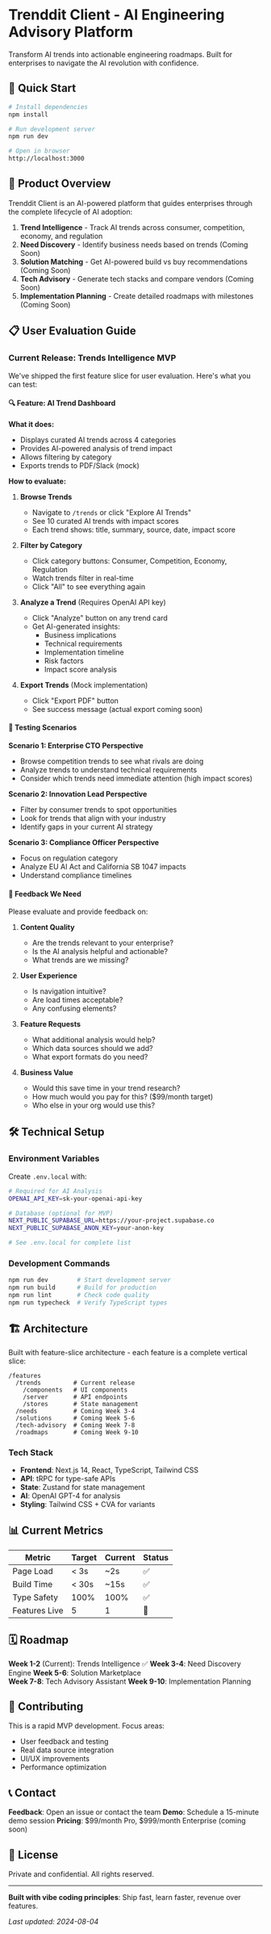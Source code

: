 # Trenddit Client - AI Engineering Advisory Platform

Transform AI trends into actionable engineering roadmaps. Built for enterprises to navigate the AI revolution with confidence.

## 🚀 Quick Start

```bash
# Install dependencies
npm install

# Run development server
npm run dev

# Open in browser
http://localhost:3000
```

## 🎯 Product Overview

Trenddit Client is an AI-powered platform that guides enterprises through the complete lifecycle of AI adoption:

1. **Trend Intelligence** - Track AI trends across consumer, competition, economy, and regulation
2. **Need Discovery** - Identify business needs based on trends (Coming Soon)
3. **Solution Matching** - Get AI-powered build vs buy recommendations (Coming Soon)  
4. **Tech Advisory** - Generate tech stacks and compare vendors (Coming Soon)
5. **Implementation Planning** - Create detailed roadmaps with milestones (Coming Soon)

## 📋 User Evaluation Guide

### Current Release: Trends Intelligence MVP

We've shipped the first feature slice for user evaluation. Here's what you can test:

#### 🔍 Feature: AI Trend Dashboard

**What it does:**
- Displays curated AI trends across 4 categories
- Provides AI-powered analysis of trend impact
- Allows filtering by category
- Exports trends to PDF/Slack (mock)

**How to evaluate:**

1. **Browse Trends**
   - Navigate to `/trends` or click "Explore AI Trends" 
   - See 10 curated AI trends with impact scores
   - Each trend shows: title, summary, source, date, impact score

2. **Filter by Category**
   - Click category buttons: Consumer, Competition, Economy, Regulation
   - Watch trends filter in real-time
   - Click "All" to see everything again

3. **Analyze a Trend** (Requires OpenAI API key)
   - Click "Analyze" button on any trend card
   - Get AI-generated insights:
     - Business implications
     - Technical requirements
     - Implementation timeline
     - Risk factors
     - Impact score analysis

4. **Export Trends** (Mock implementation)
   - Click "Export PDF" button
   - See success message (actual export coming soon)

#### 🧪 Testing Scenarios

**Scenario 1: Enterprise CTO Perspective**
- Browse competition trends to see what rivals are doing
- Analyze trends to understand technical requirements
- Consider which trends need immediate attention (high impact scores)

**Scenario 2: Innovation Lead Perspective**
- Filter by consumer trends to spot opportunities
- Look for trends that align with your industry
- Identify gaps in your current AI strategy

**Scenario 3: Compliance Officer Perspective**
- Focus on regulation category
- Analyze EU AI Act and California SB 1047 impacts
- Understand compliance timelines

#### 💬 Feedback We Need

Please evaluate and provide feedback on:

1. **Content Quality**
   - Are the trends relevant to your enterprise?
   - Is the AI analysis helpful and actionable?
   - What trends are we missing?

2. **User Experience**
   - Is navigation intuitive?
   - Are load times acceptable?
   - Any confusing elements?

3. **Feature Requests**
   - What additional analysis would help?
   - Which data sources should we add?
   - What export formats do you need?

4. **Business Value**
   - Would this save time in your trend research?
   - How much would you pay for this? ($99/month target)
   - Who else in your org would use this?

## 🛠 Technical Setup

### Environment Variables

Create `.env.local` with:

```bash
# Required for AI Analysis
OPENAI_API_KEY=sk-your-openai-api-key

# Database (optional for MVP)
NEXT_PUBLIC_SUPABASE_URL=https://your-project.supabase.co
NEXT_PUBLIC_SUPABASE_ANON_KEY=your-anon-key

# See .env.local for complete list
```

### Development Commands

```bash
npm run dev        # Start development server
npm run build      # Build for production
npm run lint       # Check code quality
npm run typecheck  # Verify TypeScript types
```

## 🏗 Architecture

Built with feature-slice architecture - each feature is a complete vertical slice:

```
/features
  /trends         # Current release
    /components   # UI components
    /server       # API endpoints
    /stores       # State management
  /needs          # Coming Week 3-4
  /solutions      # Coming Week 5-6
  /tech-advisory  # Coming Week 7-8
  /roadmaps       # Coming Week 9-10
```

### Tech Stack
- **Frontend**: Next.js 14, React, TypeScript, Tailwind CSS
- **API**: tRPC for type-safe APIs
- **State**: Zustand for state management
- **AI**: OpenAI GPT-4 for analysis
- **Styling**: Tailwind CSS + CVA for variants

## 📊 Current Metrics

| Metric | Target | Current | Status |
|--------|--------|---------|--------|
| Page Load | < 3s | ~2s | ✅ |
| Build Time | < 30s | ~15s | ✅ |
| Type Safety | 100% | 100% | ✅ |
| Features Live | 5 | 1 | 🚧 |

## 🗓 Roadmap

**Week 1-2** (Current): Trends Intelligence ✅
**Week 3-4**: Need Discovery Engine
**Week 5-6**: Solution Marketplace  
**Week 7-8**: Tech Advisory Assistant
**Week 9-10**: Implementation Planning

## 🤝 Contributing

This is a rapid MVP development. Focus areas:
- User feedback and testing
- Real data source integration
- UI/UX improvements
- Performance optimization

## 📞 Contact

**Feedback**: Open an issue or contact the team
**Demo**: Schedule a 15-minute demo session
**Pricing**: $99/month Pro, $999/month Enterprise (coming soon)

## 📄 License

Private and confidential. All rights reserved.

---

**Built with vibe coding principles**: Ship fast, learn faster, revenue over features.

*Last updated: 2024-08-04*
